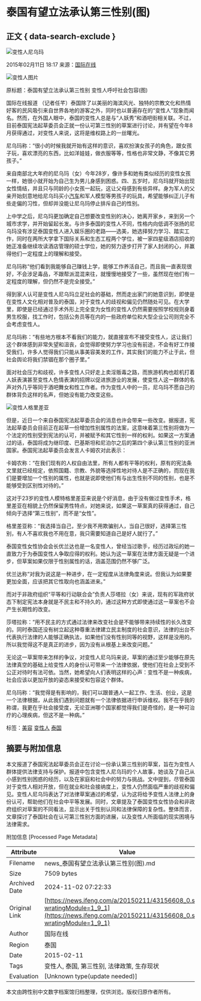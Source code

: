 # 泰国有望立法承认第三性别(图)

## 正文 { data-search-exclude }


![变性人尼乌玛](http://y3.ifengimg.com/cmpp/2015/02/11/18/912689e1-d354-4961-899a-fc623da1b5a9_size38_w550_h413.jpg)

2015年02月11日 18:17 来源：[国际在线](http://gb.cri.cn/42071/2015/02/11/5311s4872327.htm)

![变性人图片](https://dolphin.deliver.ifeng.com/c?z=ifeng&la=0&si=2&ci=23&cg=22&c=29&or=232&l=728&bg=728&b=726&u=https://y0.ifengimg.com/34c4a1d78882290c/2012/0528/1x1.gif)

原标题：泰国有望立法承认第三性别 变性人呼吁社会包容(图)

国际在线报道 （记者任芊）泰国除了以美丽的海滨风光、独特的宗教文化和热情好客的民风吸引来自世界各地的游客之外，同时也以普遍存在的“变性人”现象而闻名。然而，在外国人眼中，泰国的变性人总是与“人妖秀”和酒吧街相关联。不过，目前泰国宪法起草委员会正就一份认可第三性别的草案进行讨论，并有望在今年8月获得通过，对变性人来说，这将是维权路上的一丝曙光。

尼乌玛称：“很小的时候我就开始有这样的意识，喜欢扮演女孩子的角色，跟女孩子玩，喜欢漂亮的东西，比如洋娃娃，做衣服等等，性格也非常文静，不像其它男孩子。”

来自南部北大年府的尼乌玛（女）今年28岁，像许多和她有类似经历的变性女孩一样，她很小就开始为自己生为男儿身感到困惑。四、五岁时，尼乌玛就开始出现女性情结，并且只与同龄的小女孩一起玩，这让父母感到有些异样。身为军人的父亲开始刻意地给尼乌玛买小[汽车](http://auto.ifeng.com/)和军人模型等男孩子的玩具，希望能够纠正儿子有些走偏的习性，但却并没能让尼乌玛停止排斥自己的性别。

上中学之后，尼乌玛更加确定自己想要改变性别的决心，她离开家乡，来到另一个城市求学，并开始留起长发。与许多泰国的变性人不同，性格内向低调不张扬的尼乌玛没有涉足泰国变性人进入娱乐圈的老路——选美，她选择努力学习、踏实工作，同时在两所大学拿下国际关系和生态工程两个学位，被一家四星级酒店招收的她正准备继续攻读酒店管理的硕士学位，她的努力逐步打开了家人封闭的心，并赢得他们一定程度上的理解和接受。

尼乌玛称“他们看到我能够自己赚钱上学，能够工作养活自己，而且我一直表现很好，不会涉足毒品，不跟帮派混混来往，就慢慢地接受了一些，虽然现在他们有一定程度的理解，但仍然不是完全接受。”

得到家人认可是变性人尼乌玛立足社会的基础，然而走出家门的她意识到，即使是在变性人文化相对普及的泰国，对于变性人的歧视和偏见仍然随处可见。在大学里，即使是已经通过手术外形上完全变为女性的变性人仍然需要按照学校规则身着男生校服，找工作时，包括公务员等在内的一些政府单位和大型企业公司则完全不会考虑变性人。

尼乌玛称：“有些地方根本不看我们的能力，就直接宣布不接受变性人，这让我们这个群体感到非常失望和沮丧，会觉得即使努力学习也没有前途，不会有好工作接受我们，许多人觉得我们只能从事美容美发的工作，其实我们的能力不止于此，但社会舆论将我们禁锢在那个圈子里。”

面对社会压力和歧视，许多变性人只好走上卖淫贩毒之路，而旅游机构也趁机打着人妖表演甚至变性人色情表演的招牌以促进旅游业的发展，使变性人这一群体的名声对外几乎等同于酒吧舞女和性工作者。作为变性人中的一员，尼乌玛不愿自己的群体背负这样的名声，但她没有能力改变这些。

![变性人格里差亚](http://y2.ifengimg.com/cmpp/2015/02/11/18/404618a1-82b9-4297-90c8-1f240cfd1d1c_size44_w400_h641.jpg)

但是，近日一个来自泰国宪法起草委员会的消息也许会带来一些改变。据报道，宪法起草委员会目前正在起草一份增加性别属性的法案，这意味着第三性别将做为一个法定的性别受到宪法的认可，并被赋予和其它性别一样的权利。如果这一方案通过的话，泰国将成为继印度、巴基斯坦和尼泊尔之后的第四个承认第三性别的亚洲国家。泰国宪法起草委员会发言人卡姆农对此表示：

卡姆农称：“在我们现有的人权自由法里，所有人都有平等的权利，原有的宪法条文里就已经规定，依照国籍、宗教、外貌等选择性地对待人是不正确的，而现在我们是要增加一个性别的属性，也就是说即使他们有与出生性别不同的性别，也是不能够受到区别性对待的。”

这对于23岁的变性人模特格里差亚来说是个好消息，由于没有做过变性手术，格里差亚在相貌上仍然保留男性特点，对她来说，如果这一草案真的获得通过，自己倾向于选择“第三性别”，而不是“女性”。

格里差亚称：“我选择当自己，至少我不用欺骗别人，当自己很好，选择第三性别，有人不喜欢我也不用在意，我只需要知道自己是好人就行了。”

泰国变性女性协会会长优兰达也是一名变性人，曾经当过歌手，经历过政坛的她一直致力于为泰国变性人争取应得的权利。她认为这一草案在法律方面无疑是一个进步，但草案如果仅限于性别属性的话，涵盖范围仍然不够广泛。

优兰达称“对我为说这是一种进步，在一定程度从法律角度来说。但我认为如果要更加全面，应该把其它性取向也涵盖进来。”

而对于非政府组织“平等和行动联合会”负责人莎塔拉（女）来说，现有的军政府状态下制定宪法本身就是不民主和不持久的，通过这种方式即使通过这一草案也不会产生长期性的改变。

莎塔拉称：“用不民主的方式通过法律来改变社会是不能够带来持续性的长久改变的。同时泰国还没有树立起这种尊重法律建立民主制度的社会意识，法律的出台不代表执行法律的人能够正确执法，如果他们没有性别同等的视野，这样是没用的。所以我觉得这不是真正的进步，因为没有从根基上来改变问题。”

无论这一草案带来怎样的争议，对变性人尼乌玛来说，草案的通过至少能够在原先法律真空的基础上给变性人的身份认可带来一个法律依据，使他们在社会上受到不公正对待时有法可依。当然，她希望向人们表明这样的心声：变性不是一种疾病，社会应该以更加开放的姿态来接受和包容这个群体。

尼乌玛称：“我觉得是有影响的，我们可以跟普通人一起工作、生活、创业，这是一个法律根据，从此我们遇到问题就有一个法律依据进行申诉维权。我不在乎我的称谓，我更在乎社会接受度，无论亚洲哪个国家都觉得我们是奇怪的，是一种可治疗的心理疾病，但这不是一种病。”

标签：[美容](http://search.ifeng.com/sofeng/search.action?c=1&q=%E7%BE%8E%E5%AE%B9) [变性人](http://search.ifeng.com/sofeng/search.action?c=1&q=%E5%8F%98%E6%80%A7%E4%BA%BA) [泰国](http://search.ifeng.com/sofeng/search.action?c=1&q=%E6%B3%B0%E5%9B%BD)

## 摘要与附加信息

<!-- tcd_abstract -->
本文报道了泰国宪法起草委员会正在讨论一份承认第三性别的草案，旨在为变性人群体提供法律支持与保护。报道中包含变性人尼乌玛的个人故事，她谈及了自己从小感到性别困惑的经历，以及在家庭和社会中的努力与挑战。文中提到，尽管泰国对于变性人相对开放，但在就业和社会接纳度上，变性人仍然面临严重的歧视和偏见。变性人尼乌玛表达了对法律草案通过的希望，认为这将给予变性人法律上的身份认可，帮助他们在社会中平等发展。同时，文章提及了泰国变性女性协会和非政府组织对草案的不同看法，显示出关于性别认同和法律保障的复杂性。整体而言，文章探讨了泰国社会在认可第三性别方面的进展，以及变性人所面临的现实困境与法律需求。
<!-- tcd_abstract_end -->

附加信息 [Processed Page Metadata]

| Attribute       | Value                                  |
|-----------------|----------------------------------------|
| Filename        | news_泰国有望立法承认第三性别(图).md                             |
| Size            | 7509 bytes                           |
| Archived Date   | 2024-11-02 07:22:33                             |
| Original Link   | [https://news.ifeng.com/a/20150211/43156608_0.shtml?wratingModule=1_9_1](https://news.ifeng.com/a/20150211/43156608_0.shtml?wratingModule=1_9_1)                       |
| Author          | 国际在线                               |
| Region          | 泰国                               |
| Date            | 2015-02-11                                 |
| Tags            | 变性人, 泰国, 第三性别, 法律政策, 生存现状                                 |
| Evaluation            | [Unknown type(update needed)]                                 |
<!-- tcd_table_end -->

本文由跨性别中文数字档案馆归档整理，仅供浏览。版权归原作者所有。
